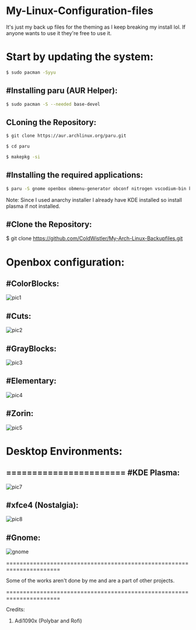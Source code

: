 # My-Linux-Configuration-files
It's just my back up files for the theming as I keep breaking my install lol.
If anyone wants to use it they're free to use it.

# Start by updating the system:
```bash
$ sudo pacman -Syyu
```

#Installing paru (AUR Helper):
-----------------
```bash
$ sudo pacman -S --needed base-devel
```
CLoning the Repository:
-----------------------
```bash
$ git clone https://aur.archlinux.org/paru.git
```
```bash
$ cd paru
```
```bash
$ makepkg -si
```



#Installing the required applications:
--------------------------------------
```bash
$ paru -S gnome openbox obmenu-generator obconf nitrogen vscodium-bin kitty polybar conky concky-manager2-git termite gnome-tweaks xfce4 lxappearence pyton-pywal rofi betterlockscreen 
```
Note: Since I used anarchy installer I already have KDE installed so install plasma if not installed.

#Clone the Repository:
---------------------

$ git clone https://github.com/ColdWistler/My-Arch-Linux-Backupfiles.git 



# Openbox configuration:

#ColorBlocks:
-------------

![pic1](https://user-images.githubusercontent.com/53271289/211317940-573b5402-6f27-46ed-a21c-99492ad03b80.png)

#Cuts:
-------

![pic2](https://user-images.githubusercontent.com/53271289/211318059-8afc8199-4307-4a2d-b98e-02655950cd83.png)

#GrayBlocks:
------------

![pic3](https://user-images.githubusercontent.com/53271289/211318129-27c17b83-82c2-4de0-8294-8e4504794dc8.png)

#Elementary:
------------

![pic4](https://user-images.githubusercontent.com/53271289/211318346-15d462f3-3d1d-4f5d-94ed-4afa02bd7521.png)

#Zorin:
-------

![pic5](https://user-images.githubusercontent.com/53271289/211318439-18845fb9-f0de-4033-adf6-ed6ce2e0e79f.png)

# Desktop Environments:
=======================
#KDE Plasma:
------------

![pic7](https://user-images.githubusercontent.com/53271289/211318595-4ca07f02-879b-4d1e-8405-d6bcbf21bb6d.png)

#xfce4 (Nostalgia):
-------------------

![pic8](https://user-images.githubusercontent.com/53271289/211318683-51392c21-1a0b-4144-9b5c-aa817a41de30.png)

#Gnome:
-------
![gnome](https://user-images.githubusercontent.com/53271289/211318851-4a0acfaf-6394-41e4-9272-ac69e3ca124b.png)


======================================================================

Some of the works aren't done by me and are a part of other projects.

======================================================================


Credits:
1. Adi1090x (Polybar and Rofi)
